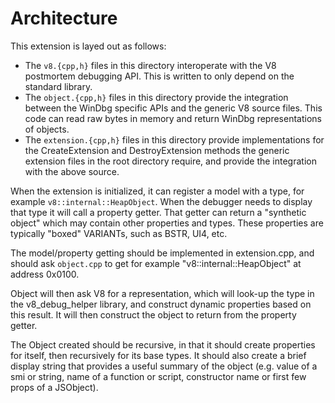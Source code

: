 # Architecture

This extension is layed out as follows:

- The `v8.{cpp,h}` files in this directory interoperate with the V8 postmortem
  debugging API. This is written to only depend on the standard library.
- The `object.{cpp,h}` files in this directory provide the integration
  between the WinDbg specific APIs and the generic V8 source files. This code
  can read raw bytes in memory and return WinDbg representations of objects.
- The `extension.{cpp,h}` files in this directory provide implementations for
  the CreateExtension and DestroyExtension methods the generic extension files
  in the root directory require, and provide the integration with the above
  source.

When the extension is initialized, it can register a model with a type, for
example `v8::internal::HeapObject`. When the debugger needs to display that type
it will call a property getter. That getter can return a "synthetic object"
which may contain other properties and types. These properties are typically
"boxed" VARIANTs, such as BSTR, UI4, etc.

The model/property getting should be implemented in extension.cpp, and should
ask `object.cpp` to get for example "v8::internal::HeapObject" at address
0x0100.

Object will then ask V8 for a representation, which will look-up the type in
the v8_debug_helper library, and construct dynamic properties based on this
result. It will then construct the object to return from the property getter.

The Object created should be recursive, in that it should create properties for
itself, then recursively for its base types. It should also create a brief
display string that provides a useful summary of the object (e.g. value of a smi
or string, name of a function or script, constructor name or first few props of
a JSObject).
